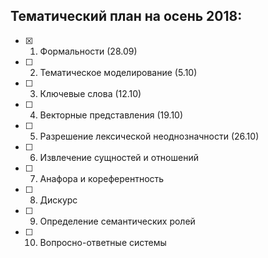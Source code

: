 ## Тематический план на осень 2018:

- [x] 1. Формальности (28.09)
- [ ] 2. Тематическое моделирование (5.10)
- [ ] 3. Ключевые слова (12.10)
- [ ] 4. Векторные представления (19.10)
- [ ] 5. Разрешение лексической неоднозначности (26.10)
- [ ] 6. Извлечение сущностей и отношений
- [ ] 7. Анафора и кореферентность
- [ ] 8. Дискурс
- [ ] 9. Определение семантических ролей
- [ ] 10. Вопросно-ответные системы
